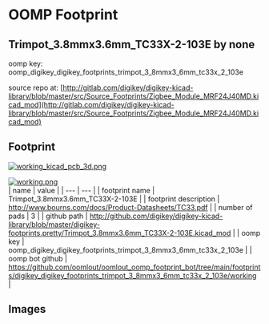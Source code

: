 # OOMP Footprint  
## Trimpot_3.8mmx3.6mm_TC33X-2-103E  by none  
  
oomp key: oomp_digikey_digikey_footprints_trimpot_3_8mmx3_6mm_tc33x_2_103e  
  
source repo at: [http://gitlab.com/digikey/digikey-kicad-library/blob/master/src/Source_Footprints/Zigbee_Module_MRF24J40MD.kicad_mod](http://gitlab.com/digikey/digikey-kicad-library/blob/master/src/Source_Footprints/Zigbee_Module_MRF24J40MD.kicad_mod)  
## Footprint  
  
[![working_kicad_pcb_3d.png](working_kicad_pcb_3d_600.png)](working_kicad_pcb_3d.png)  
  
[![working.png](working_600.png)](working.png)  
| name | value | 
| --- | --- | 
| footprint name | Trimpot_3.8mmx3.6mm_TC33X-2-103E | 
| footprint description | http://www.bourns.com/docs/Product-Datasheets/TC33.pdf | 
| number of pads | 3 | 
| github path | http://github.com/digikey/digikey-kicad-library/blob/master/digikey-footprints.pretty/Trimpot_3.8mmx3.6mm_TC33X-2-103E.kicad_mod | 
| oomp key | oomp_digikey_digikey_footprints_trimpot_3_8mmx3_6mm_tc33x_2_103e | 
| oomp bot github | https://github.com/oomlout/oomlout_oomp_footprint_bot/tree/main/footprints/digikey_digikey_footprints_trimpot_3_8mmx3_6mm_tc33x_2_103e/working | 
## Images  
